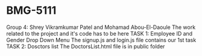 # BMG-5111 
Group 4: Shrey Vikramkumar Patel and Mohamad Abou-El-Daoule
The work related to the project and it's code has to be here
TASK 1: Employee ID and Gender Drop Down Menu
The signup.js and login.js file contains our 1st task
TASK 2: Dosctors list
The DoctorsList.html file is in public folder
